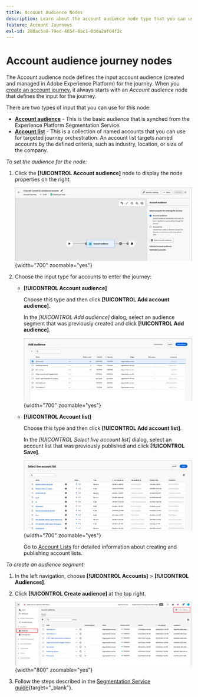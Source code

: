 ```yaml
---
title: Account Audience Nodes
description: Learn about the account audience node type that you can use for defining the input for your account journeys in Journey Optimizer B2B Edition.
feature: Account Journeys
exl-id: 288ac5a8-79ed-4654-8ac1-83da2af04f2c
---
```

# Account audience journey nodes

The Account audience node defines the input account audience (created and managed in Adobe Experience Platform) for the journey. When you [create an account journey](./journey-overview.md#create-an-account-journey), it always starts with an _Account audience_ node that defines the input for the journey.

There are two types of input that you can use for this node:

* **[Account audience](../audiences/account-audience-overview.md)** - This is the basic audience that is synched from the Experience Platform Segmentation Service.
* **[Account list](../accounts/account-lists.md)** - This is a collection of named accounts that you can use for targeted journey orchestration. An account list targets named accounts by the defined criteria, such as industry, location, or size of the company.

_To set the audience for the node:_
   
1. Click the **[!UICONTROL Account audience]** node to display the node properties on the right.

   ![Account audience node](./assets/account-journey-account-audience-node.png){width="700" zoomable="yes"}

1. Choose the input type for accounts to enter the journey:

   * **[!UICONTROL Account audience]**

     Choose this type and then click **[!UICONTROL Add account audience]**.

     In the _[!UICONTROL Add audience]_ dialog, select an audience segment that was previously created and click **[!UICONTROL Add audience]**.

     ![Select an audience segment for the node](./assets/node-audience-add-dialog.png){width="700" zoomable="yes"}
     
   * **[!UICONTROL Account list]**

     Choose this type and then click **[!UICONTROL Add account list]**.

     In the _[!UICONTROL Select live account list]_ dialog, select an account list that was previously published and click **[!UICONTROL Save]**.

     ![Select a live account list for the node](./assets/account-journey-account-audience-select-account-list.png){width="700" zoomable="yes"}

     Go to [Account Lists](../accounts/account-lists.md) for detailed information about creating and publishing account lists.   

_To create an audience segment:_

1. In the left navigation, choose **[!UICONTROL Accounts]** > **[!UICONTROL Audiences]**.

1. Click **[!UICONTROL Create audience]** at the top right.

   ![Create an audience segment](./assets/audiences-list-create.png){width="800" zoomable="yes"}

1. Follow the steps described in the [Segmentation Service guide](https://experienceleague.adobe.com/en/docs/experience-platform/segmentation/ui/account-audiences){target="_blank"}.
